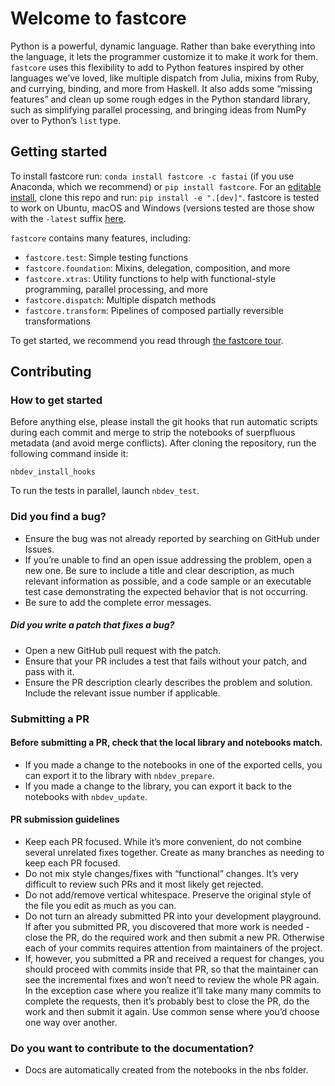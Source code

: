 Welcome to fastcore
================

<!-- WARNING: THIS FILE WAS AUTOGENERATED! DO NOT EDIT! -->

Python is a powerful, dynamic language. Rather than bake everything into
the language, it lets the programmer customize it to make it work for
them. `fastcore` uses this flexibility to add to Python features
inspired by other languages we’ve loved, like multiple dispatch from
Julia, mixins from Ruby, and currying, binding, and more from Haskell.
It also adds some “missing features” and clean up some rough edges in
the Python standard library, such as simplifying parallel processing,
and bringing ideas from NumPy over to Python’s `list` type.

## Getting started

To install fastcore run: `conda install fastcore -c fastai` (if you use
Anaconda, which we recommend) or `pip install fastcore`. For an
[editable
install](https://stackoverflow.com/questions/35064426/when-would-the-e-editable-option-be-useful-with-pip-install),
clone this repo and run: `pip install -e ".[dev]"`. fastcore is tested
to work on Ubuntu, macOS and Windows (versions tested are those show
with the `-latest` suffix
[here](https://docs.github.com/en/actions/reference/specifications-for-github-hosted-runners#supported-runners-and-hardware-resources).

`fastcore` contains many features, including:

- `fastcore.test`: Simple testing functions
- `fastcore.foundation`: Mixins, delegation, composition, and more
- `fastcore.xtras`: Utility functions to help with functional-style
  programming, parallel processing, and more
- `fastcore.dispatch`: Multiple dispatch methods
- `fastcore.transform`: Pipelines of composed partially reversible
  transformations

To get started, we recommend you read through [the fastcore
tour](https://fastcore.fast.ai/tour.html).

## Contributing

### How to get started

Before anything else, please install the git hooks that run automatic
scripts during each commit and merge to strip the notebooks of
suerpfluous metadata (and avoid merge conflicts). After cloning the
repository, run the following command inside it:

    nbdev_install_hooks

To run the tests in parallel, launch `nbdev_test`.

### Did you find a bug?

- Ensure the bug was not already reported by searching on GitHub under
  Issues.
- If you’re unable to find an open issue addressing the problem, open a
  new one. Be sure to include a title and clear description, as much
  relevant information as possible, and a code sample or an executable
  test case demonstrating the expected behavior that is not occurring.
- Be sure to add the complete error messages.

##### Did you write a patch that fixes a bug?

- Open a new GitHub pull request with the patch.
- Ensure that your PR includes a test that fails without your patch, and
  pass with it.
- Ensure the PR description clearly describes the problem and solution.
  Include the relevant issue number if applicable.

### Submitting a PR

#### Before submitting a PR, check that the local library and notebooks match.

- If you made a change to the notebooks in one of the exported cells,
  you can export it to the library with `nbdev_prepare`.
- If you made a change to the library, you can export it back to the
  notebooks with `nbdev_update`.

#### PR submission guidelines

- Keep each PR focused. While it’s more convenient, do not combine
  several unrelated fixes together. Create as many branches as needing
  to keep each PR focused.
- Do not mix style changes/fixes with “functional” changes. It’s very
  difficult to review such PRs and it most likely get rejected.
- Do not add/remove vertical whitespace. Preserve the original style of
  the file you edit as much as you can.
- Do not turn an already submitted PR into your development playground.
  If after you submitted PR, you discovered that more work is needed -
  close the PR, do the required work and then submit a new PR. Otherwise
  each of your commits requires attention from maintainers of the
  project.
- If, however, you submitted a PR and received a request for changes,
  you should proceed with commits inside that PR, so that the maintainer
  can see the incremental fixes and won’t need to review the whole PR
  again. In the exception case where you realize it’ll take many many
  commits to complete the requests, then it’s probably best to close the
  PR, do the work and then submit it again. Use common sense where you’d
  choose one way over another.

### Do you want to contribute to the documentation?

- Docs are automatically created from the notebooks in the nbs folder.
